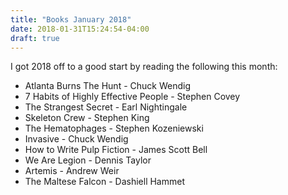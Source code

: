 ```yaml
---
title: "Books January 2018"
date: 2018-01-31T15:24:54-04:00
draft: true
---
```

I got 2018 off to a good start by reading the following this month:

* Atlanta Burns The Hunt - Chuck Wendig
* 7 Habits of Highly Effective People - Stephen Covey
* The Strangest Secret - Earl Nightingale
* Skeleton Crew - Stephen King
* The Hematophages - Stephen Kozeniewski
* Invasive - Chuck Wendig
* How to Write Pulp Fiction - James Scott Bell
* We Are Legion - Dennis Taylor
* Artemis - Andrew Weir
* The Maltese Falcon - Dashiell Hammet
